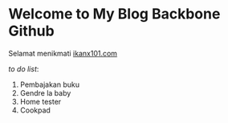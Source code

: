# Welcome to My Blog Backbone Github

Selamat menikmati [ikanx101.com](https://ikanx101.com/)

_to do list_:

1. Pembajakan buku
1. Gendre la baby
1. Home tester
1. Cookpad